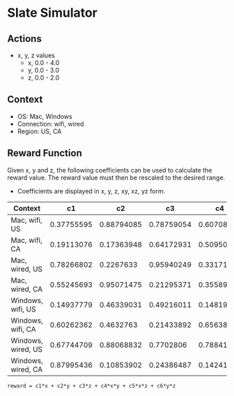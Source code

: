 # Slate Simulator

## Actions
- x, y, z values
  - x, 0.0 - 4.0
  - y, 0.0 - 3.0
  - z, 0.0 - 2.0

## Context
- OS: Mac, Windows
- Connection: wifi, wired
- Region: US, CA

## Reward Function

Given x, y and z, the following coefficients can be used to calculate the reward value. The reward value must then be rescaled to the desired range.

- Coefficients are displayed in x, y, z, xy, xz, yz form.

| Context | c1 | c2 | c3 |c4 |c5 |c6 |
| --- | --- | --- | --- | --- | --- | --- |
| Mac, wifi, US | 0.37755595 | 0.88794085 | 0.78759054 | 0.60708194 | 0.92570716 | 0.35602915 |
| Mac, wifi, CA | 0.19113076 | 0.17363948 | 0.64172931 | 0.5095073  | 0.45841506 | 0.43078203 |
| Mac, wired, US | 0.78266802 | 0.2267633 |  0.95940249 | 0.33171948 | 0.36201023 | 0.36354627 |
| Mac, wired, CA | 0.55245693 | 0.95071475 | 0.21295371 | 0.35589226 | 0.25239824 | 0.6135975] |
| Windows, wifi, US | 0.14937779 | 0.46339031 | 0.49216011 | 0.14819576 | 0.47126218 | 0.26317773 |
| Windows, wifi, CA | 0.60262362 | 0.4632763 |  0.21433892 | 0.65638386 | 0.19664801 | 0.30497455 |
| Windows, wired, US | 0.67744709 | 0.88068832 | 0.7702806 |  0.7884114  | 0.87577138 | 0.41156948 |
| Windows, wired, CA | 0.87995436 | 0.10853902 | 0.24386487 | 0.14241173 | 0.30777027 | 0.14954826 |

```
reward = c1*x + c2*y + c3*z + c4*x*y + c5*x*z + c6*y*z
